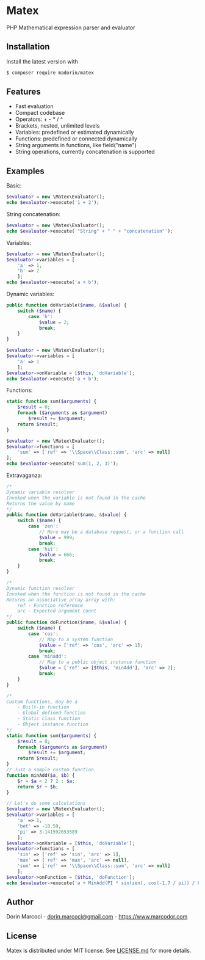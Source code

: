 # Matex

PHP Mathematical expression parser and evaluator

## Installation

Install the latest version with

```bash
$ composer require madorin/matex
```

## Features

* Fast evaluation
* Compact codebase
* Operators: + - * / ^
* Brackets, nested, unlimited levels
* Variables: predefined or estimated dynamically
* Functions: predefined or connected dynamically
* String arguments in functions, like field("name")
* String operations, currently concatenation is supported

## Examples

Basic:
```php
$evaluator = new \Matex\Evaluator();
echo $evaluator->execute('1 + 2');
```

String concatenation:
```php
$evaluator = new \Matex\Evaluator();
echo $evaluator->execute('"String" + " " + "concatenation"');
```

Variables:
```php
$evaluator = new \Matex\Evaluator();
$evaluator->variables = [
	'a' => 1,
	'b' => 2
	];
echo $evaluator->execute('a + b');
```

Dynamic variables:
```php
public function doVariable($name, &$value) {
	switch ($name) {
		case 'b':
			$value = 2;
			break;
	}
}

$evaluator = new \Matex\Evaluator();
$evaluator->variables = [
	'a' => 1
	];
$evaluator->onVariable = [$this, 'doVariable'];
echo $evaluator->execute('a + b');
```

Functions:
```php
static function sum($arguments) {
	$result = 0;
	foreach ($arguments as $argument)
		$result += $argument;
	return $result;
}

$evaluator = new \Matex\Evaluator();
$evaluator->functions = [
	'sum' => ['ref' => '\\Space\\Class::sum', 'arc' => null]
];
echo $evaluator->execute('sum(1, 2, 3)');
```

Extravaganza:
```php
/*
Dynamic variable resolver
Invoked when the variable is not found in the cache
Returns the value by name
*/
public function doVariable($name, &$value) {
	switch ($name) {
		case 'zen':
			// Here may be a database request, or a function call
			$value = 999;
			break;
		case 'hit':
			$value = 666;
			break;
	}
}

/*
Dynamic function resolver
Invoked when the function is not found in the cache
Returns an associative array array with:
	ref - Function reference
	arc - Expected argument count
*/
public function doFunction($name, &$value) {
	switch ($name) {
		case 'cos':
			// Map to a system function
			$value = ['ref' => 'cos', 'arc' => 1];
			break;
		case 'minadd':
			// Map to a public object instance function
			$value = ['ref' => [$this, 'minAdd'], 'arc' => 2];
			break;
	}
}

/*
Custom functions, may be a
	- Built-in function
	- Global defined function
	- Static class function
	- Object instance function
*/
static function sum($arguments) {
	$result = 0;
	foreach ($arguments as $argument)
		$result += $argument;
	return $result;
}
// Just a sample custom function
function minAdd($a, $b) {
	$r = $a < 2 ? 2 : $a;
	return $r + $b;
}

// Let's do some calculations
$evaluator = new \Matex\Evaluator();
$evaluator->variables = [
	'a' => 1,
	'bet' => -10.59,
	'pi' => 3.141592653589
	];
$evaluator->onVariable = [$this, 'doVariable'];
$evaluator->functions = [
	'sin' => ['ref' => 'sin', 'arc' => 1],
	'max' => ['ref' => 'max', 'arc' => null],
	'sum' => ['ref' => '\\Space\\Class::sum', 'arc' => null]
	];
$evaluator->onFunction = [$this, 'doFunction'];
echo $evaluator->execute('a + MinAdd(PI * sin(zen), cos(-1.7 / pi)) / bet ^ ((A + 2) * 2) + sum(5, 4, max(6, hit))');
```

## Author

Dorin Marcoci - <dorin.marcoci@gmail.com> - <https://www.marcodor.com>

## License

Matex is distributed under MIT license. See [LICENSE.md](LICENSE.md) for more details.
